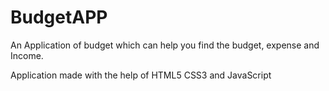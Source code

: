 # BudgetAPP

An Application of budget which can help you find the budget, expense and Income.

Application made with the help of HTML5 CSS3 and JavaScript
